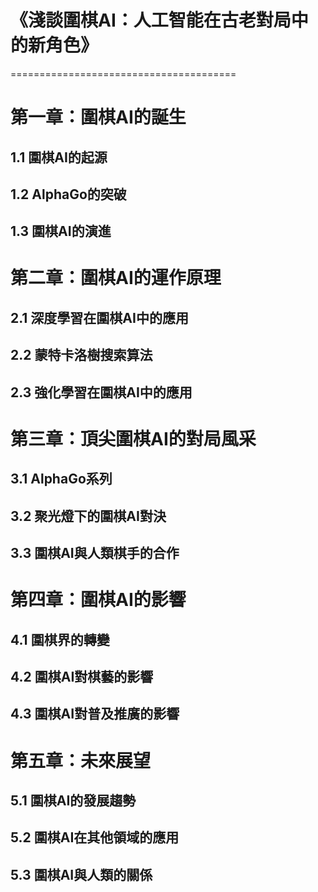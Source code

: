 # 《淺談圍棋AI：人工智能在古老對局中的新角色》
=======================================

# 第一章：圍棋AI的誕生
## 1.1 圍棋AI的起源
## 1.2 AlphaGo的突破
## 1.3 圍棋AI的演進

# 第二章：圍棋AI的運作原理
## 2.1 深度學習在圍棋AI中的應用
## 2.2 蒙特卡洛樹搜索算法
## 2.3 強化學習在圍棋AI中的應用

# 第三章：頂尖圍棋AI的對局風采
## 3.1 AlphaGo系列
## 3.2 聚光燈下的圍棋AI對決
## 3.3 圍棋AI與人類棋手的合作

# 第四章：圍棋AI的影響
## 4.1 圍棋界的轉變
## 4.2 圍棋AI對棋藝的影響
## 4.3 圍棋AI對普及推廣的影響

# 第五章：未來展望
## 5.1 圍棋AI的發展趨勢
## 5.2 圍棋AI在其他領域的應用
## 5.3 圍棋AI與人類的關係
